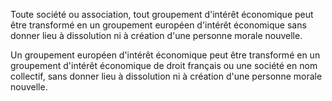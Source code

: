 Toute société ou association, tout groupement d'intérêt économique peut être transformé en un groupement européen d'intérêt économique sans donner lieu à dissolution ni à création d'une personne morale nouvelle.

Un groupement européen d'intérêt économique peut être transformé en un groupement d'intérêt économique de droit français ou une société en nom collectif, sans donner lieu à dissolution ni à création d'une personne morale nouvelle.
